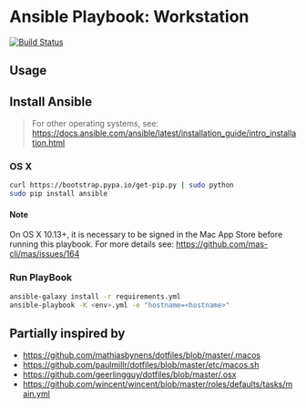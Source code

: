 # Ansible Playbook: Workstation

[![Build Status](https://travis-ci.org/christianharke/ansible-workstation.svg?branch=master)](https://travis-ci.org/christianharke/ansible-workstation)

## Usage

## Install Ansible

> For other operating systems, see: <https://docs.ansible.com/ansible/latest/installation_guide/intro_installation.html>

### OS X

```sh
curl https://bootstrap.pypa.io/get-pip.py | sudo python
sudo pip install ansible
```

#### Note

On OS X 10.13+, it is necessary to be signed in the Mac App Store before running this playbook. For more details see: <https://github.com/mas-cli/mas/issues/164>

### Run PlayBook

```sh
ansible-galaxy install -r requirements.yml
ansible-playbook -K <env>.yml -e "hostname=<hostname>"
```

## Partially inspired by

- <https://github.com/mathiasbynens/dotfiles/blob/master/.macos>
- <https://github.com/paulmillr/dotfiles/blob/master/etc/macos.sh>
- <https://github.com/geerlingguy/dotfiles/blob/master/.osx>
- <https://github.com/wincent/wincent/blob/master/roles/defaults/tasks/main.yml>
